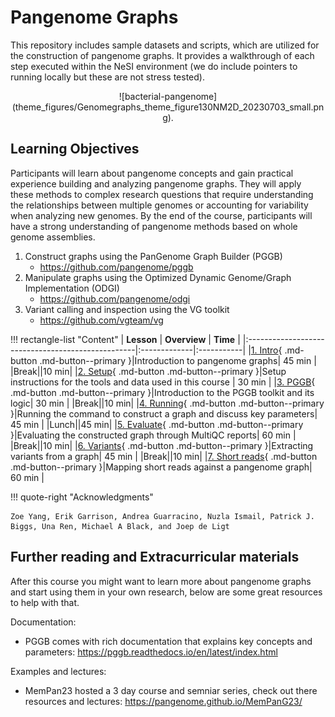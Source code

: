 
# Pangenome Graphs

This repository includes sample datasets and scripts, which are utilized for the construction of pangenome graphs. 
It provides a walkthrough of each step executed within the NeSI environment (we do include pointers to running locally but these are not stress tested).

<center>
![bacterial-pangenome](theme_figures/Genomegraphs_theme_figure130NM2D_20230703_small.png).
</center>


## Learning Objectives
Participants will learn about pangenome concepts and gain practical experience building and analyzing pangenome graphs. They will apply these methods to complex research questions that require understanding the relationships between multiple genomes or accounting for variability when analyzing new genomes. By the end of the course, participants will have a strong understanding of pangenome methods based on whole genome assemblies.

1. Construct graphs using the PanGenome Graph Builder (PGGB)
    - https://github.com/pangenome/pggb
3. Manipulate graphs using the Optimized Dynamic Genome/Graph Implementation (ODGI)
    - https://github.com/pangenome/odgi
5. Variant calling and inspection using the VG toolkit
    - https://github.com/vgteam/vg

!!! rectangle-list "Content"
    | **Lesson**                                        | **Overview** |  **Time**  |
    |:--------------------------------------------------|:-------------|:-----------|
    |[1. Intro](./1_Introduction_to_pangenomegraphs.md){ .md-button .md-button--primary }|Introduction to pangenome graphs| 45 min |
    |Break||10 min|
    |[2. Setup](./2_Tools_and_setup.md){ .md-button .md-button--primary }|Setup instructions for the tools and data used in this course | 30 min |
    |[3. PGGB](./3_Introduction_to_pggb.md){ .md-button .md-button--primary }|Introduction to the PGGB toolkit and its logic| 30 min |
    |Break||10 min|
    |[4. Running](./4_Running_pggb.md){ .md-button .md-button--primary }|Running the command to construct a graph and discuss key parameters| 45 min |
    |Lunch||45 min|
    |[5. Evaluate](./5_Evaluating_pggb_output.md){ .md-button .md-button--primary }|Evaluating the constructed graph through MultiQC reports| 60 min |
    |Break||10 min|
    |[6. Variants](./6_Variant_calling.md){ .md-button .md-button--primary }|Extracting variants from a graph| 45 min |
    |Break||10 min|
    |[7. Short reads](./7_Short_reads.md){ .md-button .md-button--primary }|Mapping short reads against a pangenome graph| 60 min |



!!! quote-right "Acknowledgments"

    Zoe Yang, Erik Garrison, Andrea Guarracino, Nuzla Ismail, Patrick J. Biggs, Una Ren, Michael A Black, and Joep de Ligt


## Further reading and Extracurricular materials
After this course you might want to learn more about pangenome graphs and start using them in your own research, below are some great resources to help with that.

Documentation:
- PGGB comes with rich documentation that explains key concepts and parameters: https://pggb.readthedocs.io/en/latest/index.html

Examples and lectures:
- MemPan23 hosted a 3 day course and semniar series, check out there resources and lectures: https://pangenome.github.io/MemPanG23/
